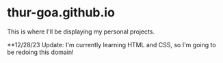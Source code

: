 # thur-goa.github.io
This is where I'll be displaying my personal projects.

**12/28/23 Update: I'm currently learning HTML and CSS, so I'm going to be redoing this domain!
